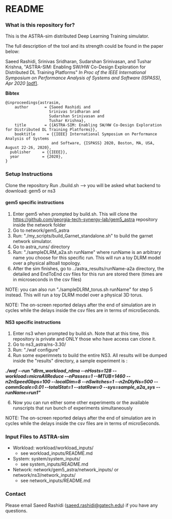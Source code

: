 # README #

### What is this repository for? ###
This is the ASTRA-sim distributed Deep Learning Training simulator. 

The full description of the tool and its strength could be found in the paper below:

Saeed Rashidi, Srinivas Sridharan, Sudarshan Srinivasan, and Tushar Krishna, "ASTRA-SIM: Enabling SW/HW Co-Design Exploration for Distributed DL Training Platforms"
*In Proc of the IEEE International Symposium on Performance Analysis of Systems and Software (ISPASS), Apr 2020*
[[pdf]](https://synergy.ece.gatech.edu/wp-content/uploads/sites/332/2020/03/astrasim_ispass2020.pdf).

**Bibtex**

    @inproceedings{astrasim,
        author       = {Saeed Rashidi and
                       Srinivas Sridharan and
                       Sudarshan Srinivasan and
                       Tushar Krishna},
        title        = {{ASTRA-SIM: Enabling SW/HW Co-Design Exploration for Distributed DL Training Platforms}},
        booktitle     = {{IEEE} International Symposium on Performance Analysis of Systems 
                        and Software, {ISPASS} 2020, Boston, MA, USA, August 22-26, 2020},
      publisher     = {{IEEE}},
      year          = {2020},
    }


### Setup Instructions ###

Clone the repository
Run ./build.sh --> you will be asked what backend to download: gem5 or ns3

#### gem5 specific instructions
1. Enter gem5 when prompted by build.sh. This will clone the https://github.com/georgia-tech-synergy-lab/gem5_astra repository inside the network folder
2. Go to network/gem5_astra
3. Run: "./my_scripts/build_Garnet_standalone.sh" to build the garnet network simulator.
4. Go to astra_runs/ directory
5. Run: "./sampleDLRM_a2a.sh runName" where runName is an arbitrary name you choose for this specific run. This will run a toy DLRM model over a physical alltoall topology.
6. After the sim finishes, go to ../astra_results/runName-a2a directory, the detailed and EndToEnd csv files for this run are stored there (times are in microseconds in the csv files)

NOTE: you can also run "./sampleDLRM_torus.sh runName" for step 5 instead. This will run a toy DLRM model over a physical 3D torus.

NOTE: The on-screen reported delays after the end of simulation are in cycles while the delays inside the csv files are in terms of microSeconds.


#### NS3 specific instructions
1. Enter ns3 when prompted by build.sh. Note that at this time, this repository is private and ONLY those who have access can clone it.
2. Go to ns3_astra/ns-3.30/
3. Run: "./waf configure"
3. Run some experimnets to build the entire NS3. All results will be dumped inside the "results" directory, a sample experiment is :

***./waf --run "dlrm_workload_rdma --nHosts=128 --workload=microAllReduce  --nPasses=1 --MTUB=1460  --n2nSpeedGbps=100 --localDim=8 --nSwitches=1 --n2nDlyNs=500  --commScale=0.01 --totalStat=1 --statRow=0 --sys=sample_a2a_sys  --runName=run1"***

6. Now you can run either some other experiments or the available runscripts that run bunch of experiments simultaneously

NOTE: The on-screen reported delays after the end of simulation are in cycles while the delays inside the csv files are in terms of microSeconds.


### Input Files to ASTRA-sim ###

* Workload: workload/workload_inputs/
   * see workload_inputs/README.md
* System: system/system_inputs/
   * see system_inputs/README.md
* Network: network/gem5_astra/network_inputs/ or network/ns3/network_inputs/
   * see network_inputs/README.md

### Contact ###
Please email Saeed Rashidi (saeed.rashidi@gatech.edu) if you have any questions.
